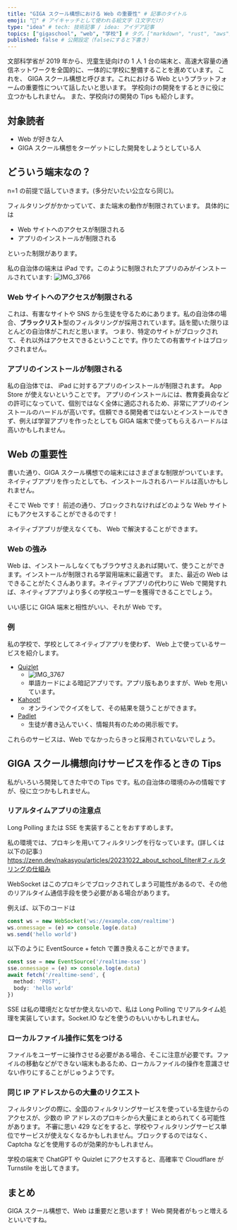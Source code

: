 ```yaml
---
title: "GIGA スクール構想における Web の重要性" # 記事のタイトル
emoji: "🏫" # アイキャッチとして使われる絵文字（1文字だけ）
type: "idea" # tech: 技術記事 / idea: アイデア記事
topics: ["gigaschool", "web", "学校"] # タグ。["markdown", "rust", "aws"]のように指定する
published: false # 公開設定（falseにすると下書き）
---
```

文部科学省が 2019 年から、児童生徒向けの 1 人 1 台の端末と、高速大容量の通信ネットワークを全国的に、一体的に学校に整備することを進めています。
これを、 GIGA スクール構想と呼びます。これにおける Web というプラットフォームの重要性について話したいと思います。
学校向けの開発をするときに役に立つかもしれません。
また、学校向けの開発の Tips も紹介します。

## 対象読者

* Web が好きな人
* GIGA スクール構想をターゲットにした開発をしようとしている人

## どういう端末なの？
n=1 の前提で話していきます。(多分だいたい公立なら同じ)。

フィルタリングがかかっていて、また端末の動作が制限されています。
具体的には
* Web サイトへのアクセスが制限される
* アプリのインストールが制限される

といった制限があります。

私の自治体の端末は iPad です。このように制限されたアプリのみがインストールされています:
![IMG_3766](https://github.com/user-attachments/assets/6bed9f07-4b02-4320-9071-2fb0c38d8aaa)

### Web サイトへのアクセスが制限される

これは、有害なサイトや SNS から生徒を守るためにあります。私の自治体の場合、**ブラックリスト**型のフィルタリングが採用されています。話を聞いた限りほとんどの自治体がこれだと思います。
つまり、特定のサイトがブロックされて、それ以外はアクセスできるということです。作りたての有害サイトはブロックされません。

### アプリのインストールが制限される

私の自治体では、 iPad に対するアプリのインストールが制限されます。 App Store が使えないということです。
アプリのインストールには、教育委員会などの許可になっていて、個別ではなく全体に適応されるため、非常にアプリのインストールのハードルが高いです。信頼できる開発者ではないとインストールできず、例えば学習アプリを作ったとしても GIGA 端末で使ってもらえるハードルは高いかもしれません。

## Web の重要性

書いた通り、GIGA スクール構想での端末にはさまざまな制限がついています。ネイティブアプリを作ったとしても、インストールされるハードルは高いかもしれません。

そこで Web です！
前述の通り、ブロックされなければどのような Web サイトにもアクセスすることができるのです！

ネイティブアプリが使えなくても、 Web で解決することができます。

### Web の強み

Web は、インストールしなくてもブラウザさえあれば開いて、使うことができます。インストールが制限される学習用端末に最適です。
また、最近の Web はできることがたくさんあります。ネイティブアプリの代わりに Web で開発すれば、ネイティブアプリより多くの学校ユーザーを獲得できることでしょう。

いい感じに GIGA 端末と相性がいい、それが Web です。

### 例
私の学校で、学校としてネイティブアプリを使わず、 Web 上で使っているサービスを紹介します。

* [Quizlet](https://quizlet.com)
  * ![IMG_3767](https://github.com/user-attachments/assets/c6531c74-e4eb-430f-8e25-a9e4973ac8b0)
  * 単語カードによる暗記アプリです。アプリ版もありますが、Web を用いています。
* [Kahoot!](https://kahoot.it)
  * オンラインでクイズをして、その結果を競うことができます。
* [Padlet](https://padlet.com)
  * 生徒が書き込んでいく、情報共有のための掲示板です。

これらのサービスは、Web でなかったらきっと採用されていないでしょう。

## GIGA スクール構想向けサービスを作るときの Tips

私がいろいろ開発してきた中での Tips です。私の自治体の環境のみの情報ですが、役に立つかもしれません。

### リアルタイムアプリの注意点

Long Polling または SSE を実装することをおすすめします。

私の環境では、プロキシを用いてフィルタリングを行なっています。(詳しくは以下の記事:)
https://zenn.dev/nakasyou/articles/20231022_about_school_filter#フィルタリングの仕組み

WebSocket はこのプロキシでブロックされてしまう可能性があるので、その他のリアルタイム通信手段を使う必要がある場合があります。

例えば、以下のコードは
```ts
const ws = new WebSocket('ws://example.com/realtime')
ws.onmessage = (e) => console.log(e.data)
ws.send('hello world')
```
以下のように EventSource + fetch で置き換えることができます。
```ts
const sse = new EventSource('/realtime-sse')
sse.onmessage = (e) => console.log(e.data)
await fetch('/realtime-send', {
  method: 'POST',
  body: 'hello world'
})
```

SSE は私の環境だとなぜか使えないので、私は Long Polling でリアルタイム処理を実装しています。Socket.IO などを使うのもいいかもしれません。

### ローカルファイル操作に気をつける

ファイルをユーザーに操作させる必要がある場合、そこに注意が必要です。ファイルの移動などができない端末もあるため、ローカルファイルの操作を意識させない作りにすることがじゅうようです。

### 同じ IP アドレスからの大量のリクエスト

フィルタリングの際に、全国のフィルタリングサービスを使っている生徒からのアクセスが、少数の IP アドレスのプロキシから大量にまとめられてくる可能性があります。
不審に思い 429 などをすると、学校やフィルタリングサービス単位でサービスが使えなくなるかもしれません。ブロックするのではなく、Captcha などを使用するのが効果的かもしれません。

学校の端末で ChatGPT や Quizlet にアクセスすると、高確率で Cloudflare が Turnstile を出してきます。

## まとめ
GIGA スクール構想で、Web は重要だと思います！
Web 開発者がもっと増えるといいですね。

